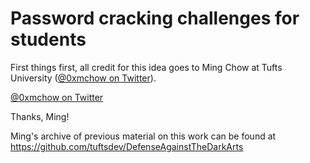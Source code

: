 # Password cracking challenges for students

First things first, all credit for this idea goes to Ming Chow at Tufts University ([@0xmchow on Twitter](https://twitter.com/0xmchow)).

<a href="https://twitter.com/0xmchow">@0xmchow on Twitter</a>

Thanks, Ming!

Ming's archive of previous material on this work can be found at https://github.com/tuftsdev/DefenseAgainstTheDarkArts
